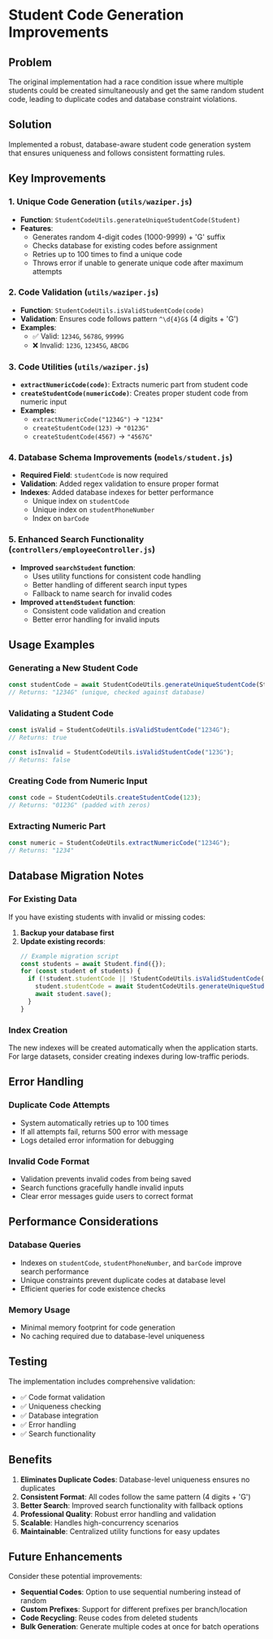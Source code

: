 # Student Code Generation Improvements

## Problem
The original implementation had a race condition issue where multiple students could be created simultaneously and get the same random student code, leading to duplicate codes and database constraint violations.

## Solution
Implemented a robust, database-aware student code generation system that ensures uniqueness and follows consistent formatting rules.

## Key Improvements

### 1. Unique Code Generation (`utils/waziper.js`)
- **Function**: `StudentCodeUtils.generateUniqueStudentCode(Student)`
- **Features**:
  - Generates random 4-digit codes (1000-9999) + 'G' suffix
  - Checks database for existing codes before assignment
  - Retries up to 100 times to find a unique code
  - Throws error if unable to generate unique code after maximum attempts

### 2. Code Validation (`utils/waziper.js`)
- **Function**: `StudentCodeUtils.isValidStudentCode(code)`
- **Validation**: Ensures code follows pattern `^\d{4}G$` (4 digits + 'G')
- **Examples**:
  - ✅ Valid: `1234G`, `5678G`, `9999G`
  - ❌ Invalid: `123G`, `12345G`, `ABCDG`

### 3. Code Utilities (`utils/waziper.js`)
- **`extractNumericCode(code)`**: Extracts numeric part from student code
- **`createStudentCode(numericCode)`**: Creates proper student code from numeric input
- **Examples**:
  - `extractNumericCode("1234G")` → `"1234"`
  - `createStudentCode(123)` → `"0123G"`
  - `createStudentCode(4567)` → `"4567G"`

### 4. Database Schema Improvements (`models/student.js`)
- **Required Field**: `studentCode` is now required
- **Validation**: Added regex validation to ensure proper format
- **Indexes**: Added database indexes for better performance
  - Unique index on `studentCode`
  - Unique index on `studentPhoneNumber`
  - Index on `barCode`

### 5. Enhanced Search Functionality (`controllers/employeeController.js`)
- **Improved `searchStudent` function**:
  - Uses utility functions for consistent code handling
  - Better handling of different search input types
  - Fallback to name search for invalid codes
- **Improved `attendStudent` function**:
  - Consistent code validation and creation
  - Better error handling for invalid inputs

## Usage Examples

### Generating a New Student Code
```javascript
const studentCode = await StudentCodeUtils.generateUniqueStudentCode(Student);
// Returns: "1234G" (unique, checked against database)
```

### Validating a Student Code
```javascript
const isValid = StudentCodeUtils.isValidStudentCode("1234G");
// Returns: true

const isInvalid = StudentCodeUtils.isValidStudentCode("123G");
// Returns: false
```

### Creating Code from Numeric Input
```javascript
const code = StudentCodeUtils.createStudentCode(123);
// Returns: "0123G" (padded with zeros)
```

### Extracting Numeric Part
```javascript
const numeric = StudentCodeUtils.extractNumericCode("1234G");
// Returns: "1234"
```

## Database Migration Notes

### For Existing Data
If you have existing students with invalid or missing codes:

1. **Backup your database first**
2. **Update existing records**:
   ```javascript
   // Example migration script
   const students = await Student.find({});
   for (const student of students) {
     if (!student.studentCode || !StudentCodeUtils.isValidStudentCode(student.studentCode)) {
       student.studentCode = await StudentCodeUtils.generateUniqueStudentCode(Student);
       await student.save();
     }
   }
   ```

### Index Creation
The new indexes will be created automatically when the application starts. For large datasets, consider creating indexes during low-traffic periods.

## Error Handling

### Duplicate Code Attempts
- System automatically retries up to 100 times
- If all attempts fail, returns 500 error with message
- Logs detailed error information for debugging

### Invalid Code Format
- Validation prevents invalid codes from being saved
- Search functions gracefully handle invalid inputs
- Clear error messages guide users to correct format

## Performance Considerations

### Database Queries
- Indexes on `studentCode`, `studentPhoneNumber`, and `barCode` improve search performance
- Unique constraints prevent duplicate codes at database level
- Efficient queries for code existence checks

### Memory Usage
- Minimal memory footprint for code generation
- No caching required due to database-level uniqueness

## Testing

The implementation includes comprehensive validation:
- ✅ Code format validation
- ✅ Uniqueness checking
- ✅ Database integration
- ✅ Error handling
- ✅ Search functionality

## Benefits

1. **Eliminates Duplicate Codes**: Database-level uniqueness ensures no duplicates
2. **Consistent Format**: All codes follow the same pattern (4 digits + 'G')
3. **Better Search**: Improved search functionality with fallback options
4. **Professional Quality**: Robust error handling and validation
5. **Scalable**: Handles high-concurrency scenarios
6. **Maintainable**: Centralized utility functions for easy updates

## Future Enhancements

Consider these potential improvements:
- **Sequential Codes**: Option to use sequential numbering instead of random
- **Custom Prefixes**: Support for different prefixes per branch/location
- **Code Recycling**: Reuse codes from deleted students
- **Bulk Generation**: Generate multiple codes at once for batch operations
